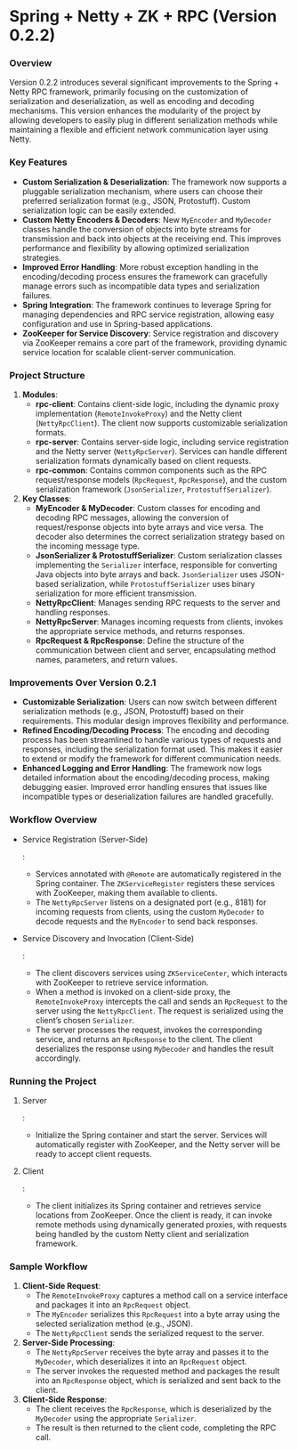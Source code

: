 # Spring + Netty + ZK + RPC (Version 0.2.2)



### **Overview**

Version 0.2.2 introduces several significant improvements to the Spring + Netty RPC framework, primarily focusing on the customization of serialization and deserialization, as well as encoding and decoding mechanisms. This version enhances the modularity of the project by allowing developers to easily plug in different serialization methods while maintaining a flexible and efficient network communication layer using Netty.

### **Key Features**

- **Custom Serialization & Deserialization**: The framework now supports a pluggable serialization mechanism, where users can choose their preferred serialization format (e.g., JSON, Protostuff). Custom serialization logic can be easily extended.
- **Custom Netty Encoders & Decoders**: New `MyEncoder` and `MyDecoder` classes handle the conversion of objects into byte streams for transmission and back into objects at the receiving end. This improves performance and flexibility by allowing optimized serialization strategies.
- **Improved Error Handling**: More robust exception handling in the encoding/decoding process ensures the framework can gracefully manage errors such as incompatible data types and serialization failures.
- **Spring Integration**: The framework continues to leverage Spring for managing dependencies and RPC service registration, allowing easy configuration and use in Spring-based applications.
- **ZooKeeper for Service Discovery**: Service registration and discovery via ZooKeeper remains a core part of the framework, providing dynamic service location for scalable client-server communication.

### **Project Structure**

1. **Modules**:
   - **rpc-client**: Contains client-side logic, including the dynamic proxy implementation (`RemoteInvokeProxy`) and the Netty client (`NettyRpcClient`). The client now supports customizable serialization formats.
   - **rpc-server**: Contains server-side logic, including service registration and the Netty server (`NettyRpcServer`). Services can handle different serialization formats dynamically based on client requests.
   - **rpc-common**: Contains common components such as the RPC request/response models (`RpcRequest`, `RpcResponse`), and the custom serialization framework (`JsonSerializer`, `ProtostuffSerializer`).
2. **Key Classes**:
   - **MyEncoder & MyDecoder**: Custom classes for encoding and decoding RPC messages, allowing the conversion of request/response objects into byte arrays and vice versa. The decoder also determines the correct serialization strategy based on the incoming message type.
   - **JsonSerializer & ProtostuffSerializer**: Custom serialization classes implementing the `Serializer` interface, responsible for converting Java objects into byte arrays and back. `JsonSerializer` uses JSON-based serialization, while `ProtostuffSerializer` uses binary serialization for more efficient transmission.
   - **NettyRpcClient**: Manages sending RPC requests to the server and handling responses.
   - **NettyRpcServer**: Manages incoming requests from clients, invokes the appropriate service methods, and returns responses.
   - **RpcRequest & RpcResponse**: Define the structure of the communication between client and server, encapsulating method names, parameters, and return values.

### **Improvements Over Version 0.2.1**

- **Customizable Serialization**: Users can now switch between different serialization methods (e.g., JSON, Protostuff) based on their requirements. This modular design improves flexibility and performance.
- **Refined Encoding/Decoding Process**: The encoding and decoding process has been streamlined to handle various types of requests and responses, including the serialization format used. This makes it easier to extend or modify the framework for different communication needs.
- **Enhanced Logging and Error Handling**: The framework now logs detailed information about the encoding/decoding process, making debugging easier. Improved error handling ensures that issues like incompatible types or deserialization failures are handled gracefully.

### **Workflow Overview**

- Service Registration (Server-Side)

  :

  - Services annotated with `@Remote` are automatically registered in the Spring container. The `ZKServiceRegister` registers these services with ZooKeeper, making them available to clients.
  - The `NettyRpcServer` listens on a designated port (e.g., 8181) for incoming requests from clients, using the custom `MyDecoder` to decode requests and the `MyEncoder` to send back responses.

- Service Discovery and Invocation (Client-Side)

  :

  - The client discovers services using `ZKServiceCenter`, which interacts with ZooKeeper to retrieve service information.
  - When a method is invoked on a client-side proxy, the `RemoteInvokeProxy` intercepts the call and sends an `RpcRequest` to the server using the `NettyRpcClient`. The request is serialized using the client’s chosen `Serializer`.
  - The server processes the request, invokes the corresponding service, and returns an `RpcResponse` to the client. The client deserializes the response using `MyDecoder` and handles the result accordingly.

### **Running the Project**

1. Server

   :

   - Initialize the Spring container and start the server. Services will automatically register with ZooKeeper, and the Netty server will be ready to accept client requests.

2. Client

   :

   - The client initializes its Spring container and retrieves service locations from ZooKeeper. Once the client is ready, it can invoke remote methods using dynamically generated proxies, with requests being handled by the custom Netty client and serialization framework.

### **Sample Workflow**

1. **Client-Side Request**:
   - The `RemoteInvokeProxy` captures a method call on a service interface and packages it into an `RpcRequest` object.
   - The `MyEncoder` serializes this `RpcRequest` into a byte array using the selected serialization method (e.g., JSON).
   - The `NettyRpcClient` sends the serialized request to the server.
2. **Server-Side Processing**:
   - The `NettyRpcServer` receives the byte array and passes it to the `MyDecoder`, which deserializes it into an `RpcRequest` object.
   - The server invokes the requested method and packages the result into an `RpcResponse` object, which is serialized and sent back to the client.
3. **Client-Side Response**:
   - The client receives the `RpcResponse`, which is deserialized by the `MyDecoder` using the appropriate `Serializer`.
   - The result is then returned to the client code, completing the RPC call.
